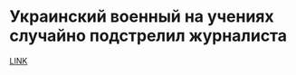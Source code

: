 # Украинский военный на учениях случайно подстрелил журналиста



[LINK](https://varlamov.ru/2457138.html)